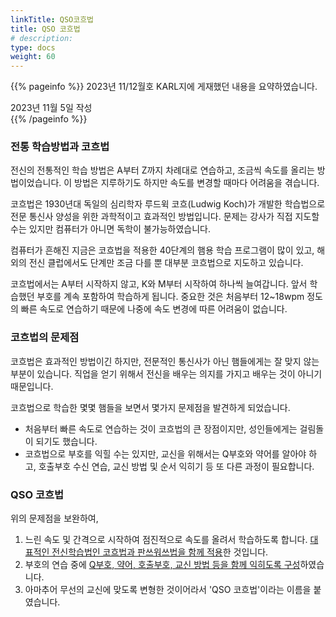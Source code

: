 ```yaml
---
linkTitle: QSO코흐법
title: QSO 코흐법
# description: 
type: docs
weight: 60
---
```

{{% pageinfo %}}
2023년 11/12월호 KARL지에 게재했던 내용을 요약하였습니다.

2023년 11월 5일 작성<br>
{{% /pageinfo %}}

### 전통 학습방법과 코흐법

전신의 전통적인 학습 방법은 A부터 Z까지 차례대로 연습하고, 조금씩 속도를 올리는 방법이었습니다. 이 방법은 지루하기도 하지만 속도를 변경할 때마다 어려움을 겪습니다.

코흐법은 1930년대 독일의 심리학자 루드윅 코흐(Ludwig Koch)가 개발한 학습법으로 전문 통신사 양성을 위한 과학적이고 효과적인 방법입니다. 문제는 강사가 직접 지도할 수는 있지만 컴퓨터가 아니면 독학이 불가능하였습니다.

컴퓨터가 흔해진 지금은 코흐법을 적용한 40단계의 햄용 학습 프로그램이 많이 있고, 해외의 전신 클럽에서도 단계만 조금 다를 뿐 대부분 코흐법으로 지도하고 있습니다.

코흐법에서는 A부터 시작하지 않고, K와 M부터 시작하여 하나씩 늘여갑니다. 앞서 학습했던 부호를 계속 포함하여 학습하게 됩니다. 중요한 것은 처음부터 12~18wpm 정도의 빠른 속도로 연습하기 때문에 나중에 속도 변경에 따른 어려움이 없습니다.

### 코흐법의 문제점

코흐법은 효과적인 방법이긴 하지만, 전문적인 통신사가 아닌 햄들에게는 잘 맞지 않는 부분이 있습니다. 직업을 얻기 위해서 전신을 배우는 의지를 가지고 배우는 것이 아니기 때문입니다.

코흐법으로 학습한 몇몇 햄들을 보면서 몇가지 문제점을 발견하게 되었습니다.

* 처음부터 빠른 속도로 연습하는 것이 코흐법의 큰 장점이지만, 성인들에게는 걸림돌이 되기도 했습니다.
* 코흐법으로 부호를 익힐 수는 있지만, 교신을 위해서는 Q부호와 약어를 알아야 하고, 호출부호 수신 연습, 교신 방법 및 순서 익히기 등 또 다른 과정이 필요합니다.

### QSO 코흐법

위의 문제점을 보완하여,
1. 느린 속도 및 간격으로 시작하여 점진적으로 속도를 올려서 학습하도록 합니다. <u>대표적인 전신학습법인 코흐법과 판쓰워쓰법을 함께 적용</u>한 것입니다.
2. 부호의 연습 중에 <u>Q부호, 약어, 호출부호, 교신 방법 등을 함께 익히도록 구성</u>하였습니다.
3. 아마추어 무선의 교신에 맞도록 변형한 것이어라서 'QSO 코흐법'이라는 이름을 붙였습니다.




